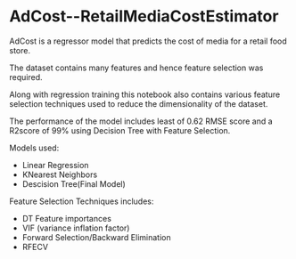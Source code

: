 # AdCost--RetailMediaCostEstimator

AdCost is a regressor model that predicts the cost of media for a retail food store.

The dataset contains many features and hence feature selection was required. 

Along with regression training this notebook also contains various feature selection techniques used to reduce the dimensionality of the dataset.

The performance of the model includes least of 0.62 RMSE score and a R2score of 99% using Decision Tree with Feature Selection.

Models used:
- Linear Regression
- KNearest Neighbors
- Descision Tree(Final Model)

Feature Selection Techniques includes:
- DT Feature importances
- VIF (variance inflation factor)
- Forward Selection/Backward Elimination
- RFECV
